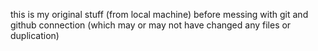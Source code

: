 this is my original stuff (from local machine) before messing with git and github connection (which may or may not have changed any files or duplication)
